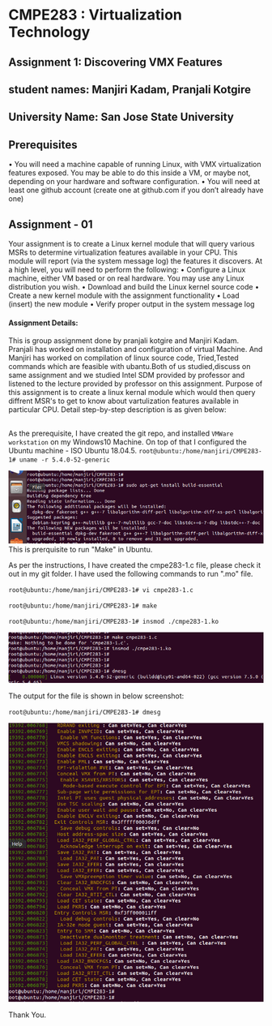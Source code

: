 # CMPE283 : Virtualization Technology 
## Assignment 1: Discovering VMX Features
## student names: Manjiri Kadam, Pranjali Kotgire
## University Name: San Jose State University

## Prerequisites
• You will need a machine capable of running Linux, with VMX virtualization features exposed. You
may be able to do this inside a VM, or maybe not, depending on your hardware and software
configuration.
• You will need at least one github account (create one at github.com if you don’t already have one)

## Assignment - 01
Your assignment is to create a Linux kernel module that will query various MSRs to determine
virtualization features available in your CPU. This module will report (via the system message log) the
features it discovers.
At a high level, you will need to perform the following:
• Configure a Linux machine, either VM based or on real hardware. You may use any Linux
distribution you wish.
• Download and build the Linux kernel source code
• Create a new kernel module with the assignment functionality
• Load (insert) the new module
• Verify proper output in the system message log

#### Assignment Details:
This is group assignment done by pranjali kotgire and Manjiri Kadam. Pranjali has worked on installation and configuration of virtual Machine. And Manjiri has worked on compilation of linux source code, Tried,Tested commands which are feasible with ubantu.Both of us studied,discuss on same assignment and we studied Intel SDM provided by professor and listened to the lecture provided by professor on this assignment.
Purpose of this assignment is to create a linux kernal module which would then query diffrent MSR's to get to know about vartulization features available in particular CPU. Detail step-by-step description is as given below:

## 

As the prerequisite, I have created the git repo, and installed `VMWare workstation` on my Windows10 Machine. On top of that I configured the Ubuntu machine - ISO Ubuntu 18.04.5.
`root@ubuntu:/home/manjiri/CMPE283-1# uname -r
5.4.0-52-generic `

<img src="install-essential.png"/>
This is prerquisite to run "Make" in Ubuntu.


As per the instructions, I have created the cmpe283-1.c file, please check it out in my git folder. I have used the following commands to run ".mo" file.

`root@ubuntu:/home/manjiri/CMPE283-1# vi cmpe283-1.c`

`root@ubuntu:/home/manjiri/CMPE283-1# make`

`root@ubuntu:/home/manjiri/CMPE283-1# insmod ./cmpe283-1.ko`


<img src="to-run.png"/>

The output for the file is shown in below screenshot:

`root@ubuntu:/home/manjiri/CMPE283-1# dmesg`

<img src="output.png"/>


Thank You.

